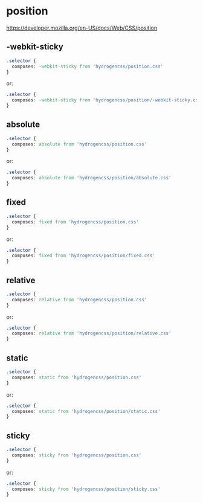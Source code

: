 # position

https://developer.mozilla.org/en-US/docs/Web/CSS/position

## -webkit-sticky
```css
.selector {
  composes: -webkit-sticky from 'hydrogencss/position.css'
}
```

or:
```css
.selector {
  composes: -webkit-sticky from 'hydrogencss/position/-webkit-sticky.css'
}
```

## absolute
```css
.selector {
  composes: absolute from 'hydrogencss/position.css'
}
```

or:
```css
.selector {
  composes: absolute from 'hydrogencss/position/absolute.css'
}
```

## fixed
```css
.selector {
  composes: fixed from 'hydrogencss/position.css'
}
```

or:
```css
.selector {
  composes: fixed from 'hydrogencss/position/fixed.css'
}
```

## relative
```css
.selector {
  composes: relative from 'hydrogencss/position.css'
}
```

or:
```css
.selector {
  composes: relative from 'hydrogencss/position/relative.css'
}
```

## static
```css
.selector {
  composes: static from 'hydrogencss/position.css'
}
```

or:
```css
.selector {
  composes: static from 'hydrogencss/position/static.css'
}
```

## sticky
```css
.selector {
  composes: sticky from 'hydrogencss/position.css'
}
```

or:
```css
.selector {
  composes: sticky from 'hydrogencss/position/sticky.css'
}
```

